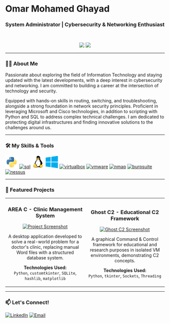 # Omar Mohamed Ghayad

### System Administrator | Cybersecurity & Networking Enthusiast

<br>

<p align="center">
  <img src="https://github-readme-stats.vercel.app/api?username=OmarGhayad&show_icons=true&theme=dracula&include_all_commits=true&count_private=true"/>
  <img src="https://github-readme-stats.vercel.app/api/top-langs/?username=OmarGhayad&layout=compact&theme=dracula"/>
</p>

---

### 👨‍💻 About Me

<p>
Passionate about exploring the field of Information Technology and staying updated with the latest developments, with a deep interest in cybersecurity and networking. I am committed to building a career at the intersection of technology and security.

Equipped with hands-on skills in routing, switching, and troubleshooting, alongside a strong foundation in network security principles. Proficient in leveraging Microsoft and Cisco technologies, in addition to scripting with Python and SQL to address complex technical challenges. I am dedicated to protecting digital infrastructures and finding innovative solutions to the challenges around us.

</p>

---

### 🛠️ My Skills & Tools

<p align="left">
    <a href="https://www.python.org" target="_blank" rel="noreferrer"><img src="https://raw.githubusercontent.com/devicons/devicon/master/icons/python/python-original.svg" alt="python" width="40" height="40"/></a>
    <a href="https://www.microsoft.com/en-us/sql-server" target="_blank" rel="noreferrer"><img src="https://www.svgrepo.com/show/303229/microsoft-sql-server-logo.svg" alt="sql" width="40" height="40"/></a>
    <a href="https://www.linux.org/" target="_blank" rel="noreferrer"><img src="https://raw.githubusercontent.com/devicons/devicon/master/icons/linux/linux-original.svg" alt="linux" width="40" height="40"/></a>
    <a href="https://learn.microsoft.com/en-us/windows-server/windows-server-essentials" target="_blank" rel="noreferrer"><img src="https://raw.githubusercontent.com/devicons/devicon/master/icons/windows8/windows8-original.svg" alt="windows_server" width="40" height="40"/></a>
    <a href="https://www.virtualbox.org/" target="_blank" rel="noreferrer"><img src="https://raw.githubusercontent.com/devicons/devicon/master/icons/virtualbox/virtualbox-original.svg" alt="virtualbox" width="40" height="40"/></a>
    <a href="https://www.vmware.com/" target="_blank" rel="noreferrer"><img src="https://raw.githubusercontent.com/devicons/devicon/master/icons/vmware/vmware-original.svg" alt="vmware" width="40" height="40"/></a>
    <a href="https://www.nmap.org" target="_blank" rel="noreferrer"><img src="https://cdn.icon-icons.com/icons2/2107/PNG/512/file_type_nmap_icon_130354.png" alt="nmap" width="40" height="40"/></a>
    <a href="https://portswigger.net/burp" target="_blank" rel="noreferrer"><img src="https://cdn.icon-icons.com/icons2/3423/PNG/512/burp_suite_logo_icon_216391.png" alt="burpsuite" width="40" height="40"/></a>
    <a href="https://www.tenable.com/products/nessus" target="_blank" rel="noreferrer"><img src="https://icon.icepanel.io/Nessus/svg" alt="nessus" width="40" height="40"/></a>
</p>

---

### 🚀 Featured Projects

<table>
<tr>
<td width="50%">
<h3 align="center">AREA C - Clinic Management System</h3>
<div align="center">
<a href="[ضع هنا رابط المشروع على جيت هاب]" target="_blank">
<img src="area_c_project.png" width="400" alt="Project Screenshot">
</a>
<p>
A desktop application developed to solve a real-world problem for a doctor's clinic, replacing manual Word files with a structured database system.
</p>
<p>
<strong>Technologies Used:</strong><br>
<code>Python</code>, <code>customtkinter</code>, <code>SQLite</code>, <code>hashlib</code>, <code>matplotlib</code>
</p>
</div>
</td>
<td width="50%">
<h3 align="center">Ghost C2 - Educational C2 Framework</h3>
<div align="center">
<a href="[ضع هنا رابط المشروع على جيت هاب]" target="_blank">
<img src="https://user-images.githubusercontent.com/24237865/91253094-1b072800-e747-11ea-9467-f37a52a36b99.png" width="400" alt="Ghost C2 Screenshot">
</a>
<p>
A graphical Command & Control framework for educational and research purposes in isolated VM environments, demonstrating C2 concepts.
</p>
<p>
<strong>Technologies Used:</strong><br>
<code>Python</code>, <code>tkinter</code>, <code>Sockets</code>, <code>Threading</code>
</p>
</div>
</td>
</tr>
</table>

---

### 📫 Let's Connect!

<p align="left">
    <a href="https://www.linkedin.com/in/omar-ghayad-375359309" target="_blank"><img src="https://img.shields.io/badge/-LinkedIn-0077B5?style=for-the-badge&logo=linkedin&logoColor=white" alt="LinkedIn"></a>
    <a href="mailto:omarghayad88@gmail.com"><img src="https://img.shields.io/badge/-Email-D14836?style=for-the-badge&logo=gmail&logoColor=white" alt="Email"></a>
</p>
